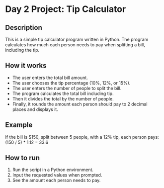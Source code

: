 # Day 2 Project: Tip Calculator

## Description
This is a simple tip calculator program written in Python. The program calculates how much each person needs to pay when splitting a bill, including the tip.

## How it works
- The user enters the total bill amount.
- The user chooses the tip percentage (10%, 12%, or 15%).
- The user enters the number of people to split the bill.
- The program calculates the total bill including tip.
- Then it divides the total by the number of people.
- Finally, it rounds the amount each person should pay to 2 decimal places and displays it.

## Example
If the bill is $150, split between 5 people, with a 12% tip, each person pays: (150 / 5) * 1.12 = 33.6


## How to run
1. Run the script in a Python environment.
2. Input the requested values when prompted.
3. See the amount each person needs to pay.


